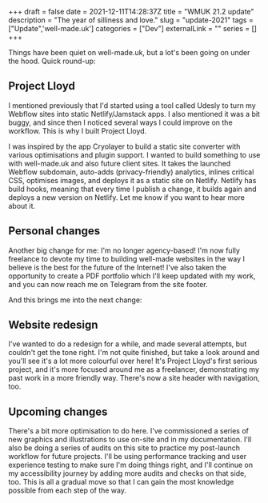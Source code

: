 +++
draft = false
date = 2021-12-11T14:28:37Z
title = "WMUK 21.2 update"
description = "The year of silliness and love."
slug = "update-2021"
tags = ["Update",'well-made.uk']
categories = ["Dev"]
externalLink = ""
series = []
+++

Things have been quiet on well-made.uk, but a lot's been going on under the hood. Quick round-up:

## Project Lloyd
I mentioned previously that I'd started using a tool called Udesly to turn my Webflow sites into static Netlify/Jamstack apps. I also mentioned it was a bit buggy, and since then I noticed several ways I could improve on the workflow. This is why I built Project Lloyd.

I was inspired by the app Cryolayer to build a static site converter with various optimisations and plugin support. I wanted to build something to use with well-made.uk and also future client sites. It takes the launched Webflow subdomain, auto-adds (privacy-friendly) analytics, inlines critical CSS, optimises images, and deploys it as a static site on Netlify. Netlify has build hooks, meaning that every time I publish a change, it builds again and deploys a new version on Netlify. Let me know if you want to hear more about it.

## Personal changes
Another big change for me: I'm no longer agency-based! I'm now fully freelance to devote my time to building well-made websites in the way I believe is the best for the future of the Internet! I've also taken the opportunity to create a PDF portfolio which I'll keep updated with my work, and you can now reach me on Telegram from the site footer.

And this brings me into the next change:

## Website redesign
I've wanted to do a redesign for a while, and made several attempts, but couldn't get the tone right. I'm not quite finished, but take a look around and you'll see it's a lot more colourful over here! It's Project Lloyd's first serious project, and it's more focused around me as a freelancer, demonstrating my past work in a more friendly way. There's now a site header with navigation, too.

## Upcoming changes
There's a bit more optimisation to do here. I've commissioned a series of new graphics and illustrations to use on-site and in my documentation. I'll also be doing a series of audits on this site to practice my post-launch workflow for future projects. I'll be using performance tracking and user experience testing to make sure I'm doing things right, and I'll continue on my accessibility journey by adding more audits and checks on that side, too. This is all a gradual move so that I can gain the most knowledge possible from each step of the way.
